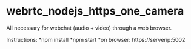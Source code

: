 # webrtc_nodejs_https_one_camera
All necessary for webchat (audio + video) through a web browser.

Instructions:
*npm install
*npm start
*on browser: https://serverip:5002
